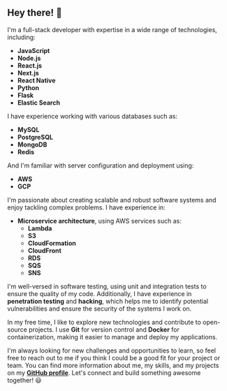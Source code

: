 ## Hey there! 👋

I'm a full-stack developer with expertise in a wide range of technologies, including:
- **JavaScript**
- **Node.js**
- **React.js**
- **Next.js**
- **React Native**
- **Python**
- **Flask**
- **Elastic Search**

I have experience working with various databases such as:
- **MySQL**
- **PostgreSQL**
- **MongoDB**
- **Redis**

And I'm familiar with server configuration and deployment using:
- **AWS**
- **GCP**

I'm passionate about creating scalable and robust software systems and enjoy tackling complex problems. I have experience in:
- **Microservice architecture**, using AWS services such as:
  - **Lambda**
  - **S3**
  - **CloudFormation**
  - **CloudFront**
  - **RDS**
  - **SQS**
  - **SNS**

I'm well-versed in software testing, using unit and integration tests to ensure the quality of my code. Additionally, I have experience in **penetration testing** and **hacking**, which helps me to identify potential vulnerabilities and ensure the security of the systems I work on.

In my free time, I like to explore new technologies and contribute to open-source projects. I use **Git** for version control and **Docker** for containerization, making it easier to manage and deploy my applications.

I'm always looking for new challenges and opportunities to learn, so feel free to reach out to me if you think I could be a good fit for your project or team. You can find more information about me, my skills, and my projects on my **[GitHub profile](https://github.com/prithwijoysaha)**. Let's connect and build something awesome together! 😃
